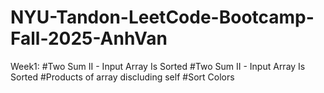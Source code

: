 # NYU-Tandon-LeetCode-Bootcamp-Fall-2025-AnhVan

Week1:
#Two Sum II - Input Array Is Sorted
#Two Sum II - Input Array Is Sorted
#Products of array discluding self
#Sort Colors

